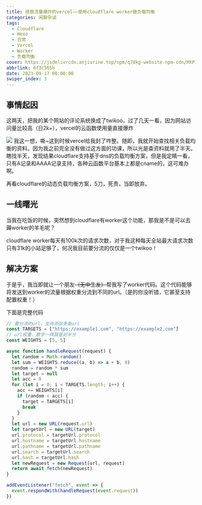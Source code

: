 ```yaml
---
title: 拯救流量爆炸的vercel——使用cloudflare worker做负载均衡
categories: 闲聊杂谈
tags:
  - Cloudflare
  - Hexo
  - 日常
  - Vercel
  - Worker
  - 负载均衡
cover: https://jsdelivrcdn.anjiurine.top/npm/q78kg-website-npm-cdn/MXP1xJAnYDlLGWT.jpg
abbrlink: 6f3c565b
date: 2023-09-17 00:00:00
swiper_index: 3
---
```

## 事情起因

这两天，把我的某个网站的评论系统换成了twikoo，过了几天一看，因为网站访问量比较高（日2k+），vercel的云函数使用量直接爆炸

![](https://jsdelivrcdn.anjiurine.top/npm/q78kg-website-npm-cdn/appendix/6f3c565b/1.png)
我这一想，嘶~这到时候vercel给我封了咋整。随即，我就开始查找相关负载均衡的资料。因为我之前完全没有做过这方面的功课，所以光是查资料就用了半天。瞎找半天，发现结果cloudflare支持基于dns的负载均衡方案，但是我定睛一看，只有A记录和AAAA记录支持，各种云函数平台基本上都是cname的，这可难办啊。

再看cloudflare的动态负载均衡方案，5刀，死贵，当即放弃。

## 一线曙光

当我在吃饭的时候，突然想到cloudflare有worker这个功能，那我是不是可以去薅worker的羊毛呢？

cloudflare worker每天有100k次的请求次数，对于我这种每天全站最大请求次数只有31k的小站足够了，何况我目前要分流的仅仅是一个twikoo！

## 解决方案

于是乎，我当即就让一个朋友<del>（无中生友）</del>帮我写了worker代码。这个代码能够将发送到worker的流量根据权重分流到不同的url。（是的你没听错，它甚至支持配置权重！）

下面是完整代码

```js
// 要分流的url，支持添加多条url
const TARGETS = ["https://example1.com", "https://example2.com"]
// url权重，数字一样就是对半分
const WEIGHTS = [5, 5]

async function handleRequest(request) {
  let random = Math.random()
  let sum = WEIGHTS.reduce((a, b) => a + b, 0)
  random = random * sum
  let target = null
  let acc = 0
  for (let i = 0; i < TARGETS.length; i++) {
    acc += WEIGHTS[i]
    if (random < acc) {
      target = TARGETS[i]
      break
    }
  }
  let url = new URL(request.url)
  let targetUrl = new URL(target)
  url.protocol = targetUrl.protocol
  url.hostname = targetUrl.hostname
  url.pathname = targetUrl.pathname
  url.search = targetUrl.search
  url.hash = targetUrl.hash
  let newRequest = new Request(url, request)
  return await fetch(newRequest)
}

addEventListener("fetch", event => {
  event.respondWith(handleRequest(event.request))
})

```
